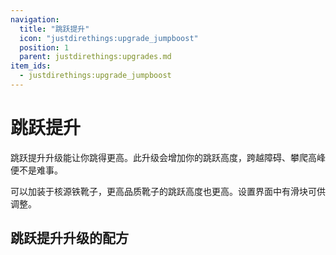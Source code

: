 ```yaml
---
navigation:
  title: "跳跃提升"
  icon: "justdirethings:upgrade_jumpboost"
  position: 1
  parent: justdirethings:upgrades.md
item_ids:
  - justdirethings:upgrade_jumpboost
---
```


# 跳跃提升

跳跃提升升级能让你跳得更高。此升级会增加你的跳跃高度，跨越障碍、攀爬高峰便不是难事。

可以加装于核源铁靴子，更高品质靴子的跳跃高度也更高。设置界面中有滑块可供调整。

## 跳跃提升升级的配方



<Recipe id="justdirethings:upgrade_jumpboost" />

